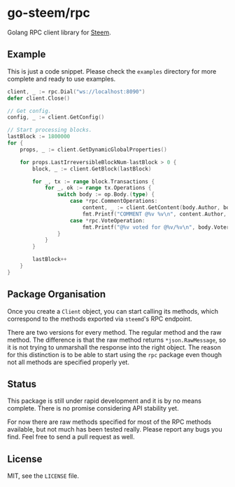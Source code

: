 # go-steem/rpc

Golang RPC client library for [Steem](https://steem.io).

## Example

This is just a code snippet. Please check the `examples` directory
for more complete and ready to use examples.

```go
client, _ := rpc.Dial("ws://localhost:8090")
defer client.Close()

// Get config.
config, _ := client.GetConfig()

// Start processing blocks.
lastBlock := 1800000
for {
	props, _ := client.GetDynamicGlobalProperties()

	for props.LastIrreversibleBlockNum-lastBlock > 0 {
		block, _ := client.GetBlock(lastBlock)

		for _, tx := range block.Transactions {
			for _, ok := range tx.Operations {
				switch body := op.Body.(type) {
					case *rpc.CommentOperations:
						content, _ := client.GetContent(body.Author, body.Permlink)
						fmt.Printf("COMMENT @%v %v\n", content.Author, content.URL)
					case *rpc.VoteOperation:
						fmt.Printf("@%v voted for @%v/%v\n", body.Voter, body.Author, body.Permlink)
				}
			}
		}

		lastBlock++
	}
}
```

## Package Organisation

Once you create a `Client` object, you can start calling its methods,
which correspond to the methods exported via `steemd`'s RPC endpoint.

There are two versions for every method. The regular method and the raw method.
The difference is that the raw method returns `*json.RawMessage`, so it is not
trying to unmarshall the response into the right object. The reason for this
distinction is to be able to start using the `rpc` package even though not all
methods are specified properly yet.

## Status

This package is still under rapid development and it is by no means complete.
There is no promise considering API stability yet.

For now there are raw methods specified for most of the RPC methods available,
but not much has been tested really. Please report any bugs you find. Feel free
to send a pull request as well.

## License

MIT, see the `LICENSE` file.
